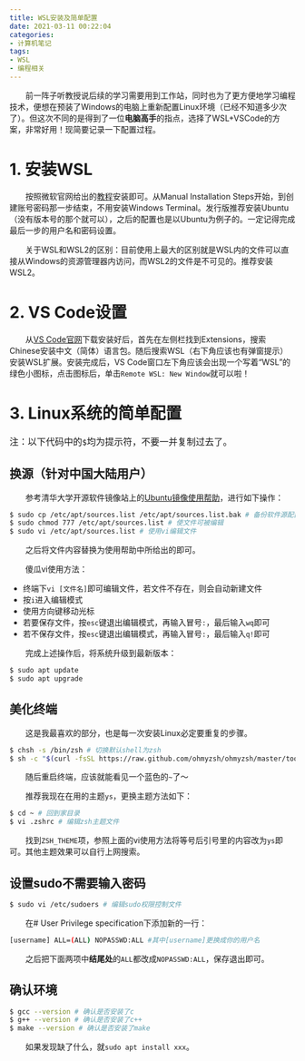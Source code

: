 ```yaml
---
title: WSL安装及简单配置
date: 2021-03-11 00:22:04
categories: 
- 计算机笔记
tags:  
- WSL
- 编程相关
---
```


　　前一阵子听教授说后续的学习需要用到工作站，同时也为了更方便地学习编程技术，便想在预装了Windows的电脑上重新配置Linux环境（已经不知道多少次了）。但这次不同的是得到了一位**电脑高手**的指点，选择了WSL+VSCode的方案，非常好用！现简要记录一下配置过程。

<!--more-->

# 1. 安装WSL

　　按照微软官网给出的[教程](https://docs.microsoft.com/en-us/windows/wsl/install-win10#manual-installation-steps)安装即可。从Manual Installation Steps开始，到创建账号密码那一步结束，不用安装Windows Terminal。发行版推荐安装Ubuntu（没有版本号的那个就可以），之后的配置也是以Ubuntu为例子的。一定记得完成最后一步的用户名和密码设置。

　　关于WSL和WSL2的区别：目前使用上最大的区别就是WSL内的文件可以直接从Windows的资源管理器内访问，而WSL2的文件是不可见的。推荐安装WSL2。

# 2. VS Code设置

　　从[VS Code官网](https://code.visualstudio.com)下载安装好后，首先在左侧栏找到Extensions，搜索Chinese安装中文（简体）语言包。随后搜索WSL（右下角应该也有弹窗提示）安装WSL扩展。安装完成后，VS Code窗口左下角应该会出现一个写着“WSL”的绿色小图标，点击图标后，单击`Remote WSL: New Window`就可以啦！

# 3. Linux系统的简单配置

<font size = 3>注：以下代码中的`$`均为提示符，不要一并复制过去了。</font>

## 换源（针对中国大陆用户）

　　参考清华大学开源软件镜像站上的[Ubuntu镜像使用帮助](https://mirrors.tuna.tsinghua.edu.cn/help/ubuntu/)，进行如下操作：

```bash
$ sudo cp /etc/apt/sources.list /etc/apt/sources.list.bak # 备份软件源配置文件
$ sudo chmod 777 /etc/apt/sources.list # 使文件可被编辑
$ sudo vi /etc/apt/sources.list # 使用vi编辑文件
```

　　之后将文件内容替换为使用帮助中所给出的即可。

　　傻瓜vi使用方法：

- 终端下`vi [文件名]`即可编辑文件，若文件不存在，则会自动新建文件
- 按`i`进入编辑模式
- 使用方向键移动光标
- 若要保存文件，按`esc`键退出编辑模式，再输入冒号`:`，最后输入`wq`即可
- 若不保存文件，按`esc`键退出编辑模式，再输入冒号`:`，最后输入`q!`即可

　　完成上述操作后，将系统升级到最新版本：

```bash
$ sudo apt update
$ sudo apt upgrade
```

## 美化终端

　　这是我最喜欢的部分，也是每一次安装Linux必定要重复的步骤。

```bash
$ chsh -s /bin/zsh # 切换默认shell为zsh
$ sh -c "$(curl -fsSL https://raw.github.com/ohmyzsh/ohmyzsh/master/tools/install.sh)" # 下载安装oh-my-zsh，这是官网给出的方式。
```

　　随后重启终端，应该就能看见一个蓝色的`~`了～

　　推荐我现在在用的主题`ys`，更换主题方法如下：

```bash
$ cd ~ # 回到家目录
$ vi .zshrc # 编辑zsh主题文件
```

　　找到`ZSH_THEME`项，参照上面的vi使用方法将等号后引号里的内容改为`ys`即可。其他主题效果可以自行上网搜索。

## 设置sudo不需要输入密码

```bash
$ sudo vi /etc/sudoers # 编辑sudo权限控制文件
```

　　在# User Privilege specification下添加新的一行：

```bash
[username] ALL=(ALL) NOPASSWD:ALL #其中[username]更换成你的用户名
```

　　之后把下面两项中**结尾处**的`ALL`都改成`NOPASSWD:ALL`，保存退出即可。

## 确认环境

```bash
$ gcc --version # 确认是否安装了c
$ g++ --version # 确认是否安装了c++
$ make --version # 确认是否安装了make
```

　　如果发现缺了什么，就`sudo apt install xxx`。


